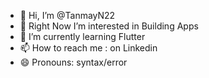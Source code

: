 - 👋 Hi, I’m @TanmayN22
- 👀 Right Now I’m interested in Building Apps
- 🌱 I’m currently learning Flutter
- 📫 How to reach me : on Linkedin
- 😄 Pronouns: syntax/error
